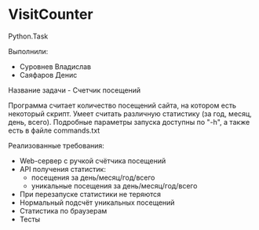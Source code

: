 # VisitCounter
Python.Task

Выполнили: 
- Суровнев Владислав
- Саяфаров Денис

Название задачи - Счетчик посещений

Программа считает количество посещений сайта, на котором есть некоторый скрипт.
Умеет считать различную статистику (за год, месяц, день, всего).
Подробные параметры запуска доступны по "-h", а также есть в файле commands.txt

Реализованные требования:
- Web-сервер с ручкой счётчика посещений
- API получения статистик:
    - посещения за день/месяц/год/всего
    - уникальные посещения за день/месяц/год/всего
- При перезапуске статистики не теряются
- Нормальный подсчёт уникальных посещений
- Статистика по браузерам
- Тесты